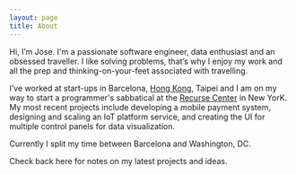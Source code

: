 ```yaml
---
layout: page
title: About
---
```


Hi, I’m Jose. I'm a passionate software engineer, data enthusiast and an obsessed traveller. I like solving problems, that’s why I enjoy my work and all the prep and thinking-on-your-feet associated with travelling.

I’ve worked at start-ups in Barcelona, [Hong Kong](https://www.hkstp.org/en/index.aspx), Taipei and I am on my way to start a programmer's sabbatical at the [Recurse Center](https://www.recurse.com/) in New YorK. My most recent projects include developing a mobile payment system, designing and scaling an IoT platform service, and creating the UI for multiple control panels for data visualization.

Currently I split my time between Barcelona and Washington, DC.

Check back here for notes on my latest projects and ideas.
